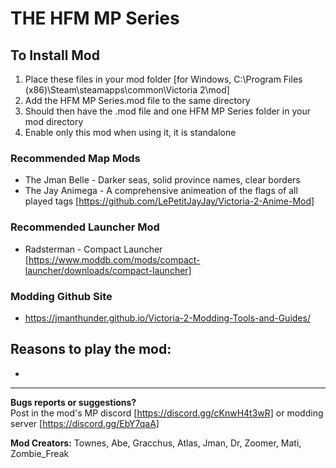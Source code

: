 # THE HFM MP Series


## To Install Mod
1. Place these files in your mod folder [for Windows, C:\Program Files (x86)\Steam\steamapps\common\Victoria 2\mod] 
2. Add the HFM MP Series.mod file to the same directory
3. Should then have the .mod file and one HFM MP Series folder in your mod directory
4. Enable only this mod when using it, it is standalone

### Recommended Map Mods
- The Jman Belle - Darker seas, solid province names, clear borders
- The Jay Animega - A comprehensive animeation of the flags of all played tags [https://github.com/LePetitJayJay/Victoria-2-Anime-Mod]

### Recommended Launcher Mod
- Radsterman - Compact Launcher [https://www.moddb.com/mods/compact-launcher/downloads/compact-launcher]

### Modding Github Site
- https://jmanthunder.github.io/Victoria-2-Modding-Tools-and-Guides/

## Reasons to play the mod:
-

---

**Bugs reports or suggestions?**<br/>
Post in the mod's MP discord [https://discord.gg/cKnwH4t3wR] or modding server [https://discord.gg/EbY7qaA]

**Mod Creators:** Townes, Abe, Gracchus, Atlas, Jman, Dr, Zoomer, Mati, Zombie_Freak